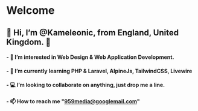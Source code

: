 # Welcome


## 👋 Hi, I’m **@Kameleonic**, from England, United Kingdom. 👋


#### - 👀 I’m interested in Web Design & Web Application Development. 
#### - 🌱 I’m currently learning PHP & Laravel, AlpineJs, TailwindCSS, Livewire
#### - 💻 I’m looking to collaborate on anything, just drop me a line.
#### - 📫 How to reach me "959media@googlemail.com"

<!---
Kameleonic/Kameleonic is a ✨ special ✨ repository because its `README.md` (this file) appears on your GitHub profile.
You can click the Preview link to take a look at your changes.
--->
